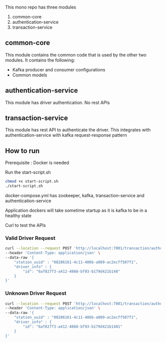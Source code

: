 This mono repo has three modules
1. common-core
2. authentication-service
3. transaction-service

## common-core
This module contains the common code that is used by the other two modules. It contains the following:
- Kafka producer and consumer configurations
- Common models

## authentication-service
This module has driver authentication. No rest APIs

## transaction-service
This module has rest API to authenticate the driver. This integrates with authentication-service with kafka request-response pattern

## How to run

Prerequisite : Docker is needed

Run the start-script.sh

```bash
chmod +x start-script.sh
./start-script.sh
```
docker-compose.yml has zookeeper, kafka, transaction-service and authentication-service

Application dockers will take sometime startup as it is kafka to be in a healthy state

Curl to test the APIs

### Valid Driver Request

```bash
curl --location --request POST 'http://localhost:7001/transaction/authorize' \
--header 'Content-Type: application/json' \
--data-raw '{
    "station_uuid" : "08286161-4c11-406b-a089-ac2ecff507f1",
    "driver_info" : {
        "id": "6af827f3-a412-4868-bf93-b179d421b148"
    }
}'
```

### Unknown Driver Request

```bash
curl --location --request POST 'http://localhost:7001/transaction/authorize' \
--header 'Content-Type: application/json' \
--data-raw '{
    "station_uuid" : "08286161-4c11-406b-a089-ac2ecff507f1",
    "driver_info" : {
        "id": "6af827f3-a412-4868-bf93-b179d421b1481"
    }
}'
```